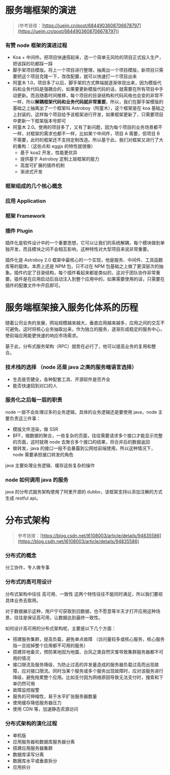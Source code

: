 # 服务端框架的演进

> (参考链接：[https://juejin.cn/post/6844903608706678797](https://juejin.cn/post/6844903608706678797))

### 有赞 node 框架的演进过程

- Koa + 中间件。把项目快速搭起来，选一个简单无风险的项目正式投入生产，把该踩的坑都踩一踩
- 脚手架项目模版。将上一个项目进行整理，抽离出一个项目模版，新项目只需要把这个项目克隆一下，改改配置，就可以快速打一个项目出来
- 阿童木 1.0。项目多了以后，脚手架的方式弊端就逐渐体现出来，因为模版代码和业务代码是强耦合的，如果要更新模版代码的话，就需要在所有项目中手动更新。而且随着时间推移，每个项目的目录结构和代码风格也会变的非常不一样，所以**解耦框架代码和业务代码就非常重要**。所以，我们在脚手架模版的基础之上抽离出了一个框架叫 Astroboy（阿童木），这个框架是在 koa 基础之上封装的，这样每个项目给予该框架进行开发，如果框架更新了，只需要项目中更新一下框架版本号即可
- 阿童木 2.0。使用的项目多了，又有了新问题，因为每个项目的业务场景都不一样，对框架的需求也都不一样，比如某个中间件，项目 A 需要，但项目 B 不需要，此时的框架还不支持定制改造。所以基于此，我们对框架又进行了大的重构：（这些点和 eggjs 的特性就很像）
  - 基于 koa2 开发，性能更优异
  - 提供基于 Astroboy 定制上层框架的能力
  - 高度可扩展的插件机制
  - 渐进式开发

### 框架组成的几个核心概念

### 应用 Application

### 框架 Framework

### 插件 Plugin

插件化是软件设计中的一个重要思想，它可以让我们的系统解耦，每个模块做到单独开发，而且模块之间不会相互影响，这种特性对大型项目来说非常重要。

插件化是 Astroboy 2.0 框架中最核心的一个实现，他是服务、中间件、工具函数库等的载体。本质上还是 NPM 包，只不过在 NPM 包基础之上做了更深层次的抽象。插件约定了目录结构，每个插件看起来都是类似的，这对于团队协作非常重要。插件是在应用启动后自动注入到整个应用中的，如果需要使用的话，只需要在插件的配置文件中开启即可。

# 服务端框架接入服务化体系的历程

随着公司业务的发展，网站规模越来越大，垂直应用越来越多，应用之间的交互不可避免。这时将核心业务抽取出来，作为独立的服务，逐渐形成稳定的服务中心，使前端应用能更快速的响应市场需求。

基于此，分布式服务架构（RPC）就势在必行了，他可以提高业务的复用和整合。

### 技术栈的选择 （node 还是 java 之类的服务端语言选择）

- 生态是否健全，各种配套工具、开源软件是否齐全
- 能否快速招到对口的人

### 服务化之后每一层的职责

node 一层不会处理过多的业务逻辑，具体的业务逻辑还是要使用 java，node 主要负责这三件事：

- 模版文件渲染，做 SSR
- BFF，做数据的聚合，一些复杂的页面，往往需要请求多个接口才能显示完整的页面，这时就用 node 去聚合多个接口的结果，将合并后的数据返回
- 做转发，java 的接口一般不会暴露到公网给前端使用，所以这种情况下，node 需要承担接口转发的角色

java 主要处理业务逻辑、缓存这些复杂的操作

### node 如何调用 java 的服务

java 的分布式服务架构使用了阿里开源的 dubbo，该框架支持以添加注解的方式生成 restful api。

# 分布式架构

> 参考链接：[https://blog.csdn.net/l6108003/article/details/94835586](https://blog.csdn.net/l6108003/article/details/94835586)

### 分布式的概念

分工协作，专人做专事

### 分布式的高可用设计

分布式架构中往往 高可用、一致性 这两个特性往往不能同时满足，所以我们要视具体业务去取用。

对于数据展示这种，用户宁可获取到旧数据，也不愿意等半天才打开应用这种场景，往往是保证高可用，让数据达到最终一致性。

如何设计高可用的分布式架构呢，主要是以下几个方面：

- 搭建服务集群，提高负载，避免单点故障 （访问量较多或核心服务，核心服务指一旦挂掉整个应用都不可用的服务）
- 搭建异地备灾，预防某地因为地震、台风之类自然灾害导致集群服务器都不可用的情况
- 接口限流及服务降级，为防止过高的并发量造成的服务器负载过高而出现故障，应对接口限流。同时当某个服务或多个服务出现故障时，应对该服务进行降级，避免拖累整个应用。比如支付因为网络原因导致无法支付时，搜索和下单仍然可用
- 故障监控报警
- 服务的可伸缩性，易于水平扩张服务器数量
- 使用缓存降低服务器压力
- 使用 CDN 等，加速静态资源访问

### 分布式架构的演化过程

- 单机版
- 应用服务器和数据库服务器分离
- 搭建应用服务器集群
- 数据库读写分离
- 数据库水平或垂直拆分
- 应用拆分
